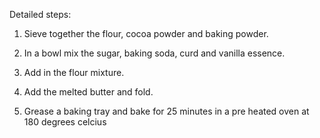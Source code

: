 Detailed steps:

1. Sieve together the flour, cocoa powder and baking powder.

2. In a bowl mix the sugar, baking soda, curd and vanilla essence.

3. Add in the flour mixture.

4. Add the melted butter and fold.

5. Grease a baking tray and bake for 25 minutes in a pre heated oven at 180 degrees celcius